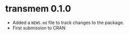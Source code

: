 # transmem 0.1.0

* Added a `NEWS.md` file to track changes to the package.
* First submission to CRAN
